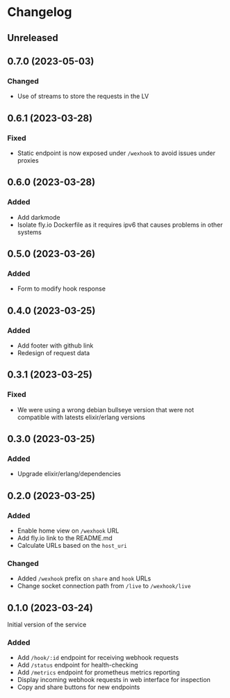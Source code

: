 # Changelog

## Unreleased

## 0.7.0 (2023-05-03)

### Changed
- Use of streams to store the requests in the LV

## 0.6.1 (2023-03-28)

### Fixed
- Static endpoint is now exposed under `/wexhook` to avoid issues under proxies

## 0.6.0 (2023-03-28)

### Added
- Add darkmode
- Isolate fly.io Dockerfile as it requires ipv6 that causes problems in other systems

## 0.5.0 (2023-03-26)

### Added
- Form to modify hook response

## 0.4.0 (2023-03-25)

### Added
- Add footer with github link
- Redesign of request data

## 0.3.1 (2023-03-25)

### Fixed
- We were using a wrong debian bullseye version that were not compatible with
  latests elixir/erlang versions

## 0.3.0 (2023-03-25)

### Added
- Upgrade elixir/erlang/dependencies

## 0.2.0 (2023-03-25)

### Added
- Enable home view on `/wexhook` URL
- Add fly.io link to the README.md
- Calculate URLs based on the `host_uri`

### Changed
- Added `/wexhook` prefix on `share` and `hook` URLs
- Change socket connection path from `/live` to `/wexhook/live`

## 0.1.0 (2023-03-24)

Initial version of the service

### Added
- Add `/hook/:id` endpoint for receiving webhook requests
- Add `/status` endpoint for health-checking
- Add `/metrics` endpoint for prometheus metrics reporting
- Display incoming webhook requests in web interface for inspection
- Copy and share buttons for new endpoints
